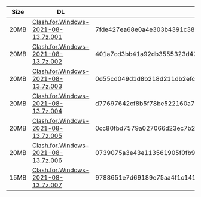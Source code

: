 |    Size   |     DL  | sha512sum |
|  ---  |  ---  |  ---  |
| 20MB | [Clash.for.Windows-2021-08-13.7z.001](https://cdn.jsdelivr.net/gh/appleians/cfw_intel@main/Clash.for.Windows-2021-08-13.7z.001) | 7fde427ea68e0a4e303b4391c38d1327c9fdccb8dd393296d4e8e3ecedbb5249327130689a22b9781e2694b595c2077e585db1043cf9a58a3cc9f25c6527aeea |
| 20MB | [Clash.for.Windows-2021-08-13.7z.002](https://cdn.jsdelivr.net/gh/appleians/cfw_intel@main/Clash.for.Windows-2021-08-13.7z.002) | 401a7cd3bb41a92db3555323d42123e06b64f40e34a530a2a80b491ad43ba2b66166108d02e9680017e3233cc54eb0b3093449eaead5adc61ea0af8e0e4ecc21 |
| 20MB | [Clash.for.Windows-2021-08-13.7z.003](https://cdn.jsdelivr.net/gh/appleians/cfw_intel@main/Clash.for.Windows-2021-08-13.7z.003) | 0d55cd049d1d8b218d211db2efce1fdaed4ab764c9ff6691ab9d8946c7a251446f28b80a38b37184ea5da4c089ca61171317567d6a24603fb8b42ed35ba26a51 |
| 20MB | [Clash.for.Windows-2021-08-13.7z.004](https://cdn.jsdelivr.net/gh/appleians/cfw_intel@main/Clash.for.Windows-2021-08-13.7z.004) | d77697642cf8b5f78be522160a751107198c52c688778ddffe5b7353769fdbe19e71adc069ec3b6686bb760b231c0d06a0b42f14b87c43f842cba1b5f812e939 |
| 20MB | [Clash.for.Windows-2021-08-13.7z.005](https://cdn.jsdelivr.net/gh/appleians/cfw_intel@main/Clash.for.Windows-2021-08-13.7z.005) | 0cc80fbd7579a027066d23ec7b23e063634005f3061f1bfdc8fb186cf8da8bf3ed3a063e8f07154d41d0f75d5ecd52267093fd2588110a2ed8d305359874a180 |
| 20MB | [Clash.for.Windows-2021-08-13.7z.006](https://cdn.jsdelivr.net/gh/appleians/cfw_intel@main/Clash.for.Windows-2021-08-13.7z.006) | 0739075a3e43e113561905f0fb9b374ef15a6af1c1a26d8d8a51bb1702375b3b7e072cf6272f108826461588c9293663d793f8f7f2a495e4e614823b9576ea62 |
| 15MB | [Clash.for.Windows-2021-08-13.7z.007](https://cdn.jsdelivr.net/gh/appleians/cfw_intel@main/Clash.for.Windows-2021-08-13.7z.007) | 9788651e7d69189e75aa4f1c141061126bce87ed15e97580bc38e2acb4ab3ca8b2a79340e31da8cd34c4b2f74a9fcdf6ef77c1861ec05d3175f40529e4f505e2 |

